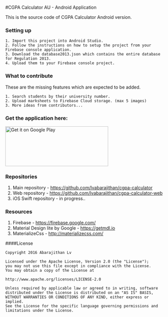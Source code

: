 #CGPA Calculator AU - Android Application

This is the source code of CGPA Calculator Android version.

### Setting up

    1. Import this project into Android Studio.
    2. Follow the instructions on how to setup the project from your Firebase console application.
    3. Download the database2013.json which contains the entire database for Regulation 2013.
    4. Upload them to your Firebase console project.

### What to contribute

These are the missing features which are expected to be added.

    1. Search students by their university number.
    2. Upload marksheets to Firebase Cloud storage. (max 5 images)
    3. More ideas from contributors...

### Get the application here:

  <a href='https://play.google.com/store/apps/details?id=com.abara.calculator&utm_source=global_co&utm_medium=prtnr&utm_content=Mar2515&utm_campaign=PartBadge&pcampaignid=MKT-Other-global-all-co-prtnr-py-PartBadge-Mar2515-1'><img alt='Get it on Google Play' width='323px' height='125px' src='https://play.google.com/intl/en_us/badges/images/generic/en_badge_web_generic.png'/></a>

### Repositories

1. Main repository - https://github.com/lvabarajithan/cgpa-calculator
2. Web repository - https://github.com/lvabarajithan/cgpa-calculator-web
3. iOS Swift repository - in progress..

### Resources

1. Firebase - https://firebase.google.com/
2. Material Design lite by Google - https://getmdl.io
3. MaterializeCss - http://materializecss.com/


####License

    Copyright 2016 Abarajithan Lv

    Licensed under the Apache License, Version 2.0 (the "License");
    you may not use this file except in compliance with the License.
    You may obtain a copy of the License at

    http://www.apache.org/licenses/LICENSE-2.0

    Unless required by applicable law or agreed to in writing, software
    distributed under the License is distributed on an "AS IS" BASIS,
    WITHOUT WARRANTIES OR CONDITIONS OF ANY KIND, either express or implied.
    See the License for the specific language governing permissions and
    limitations under the License.
